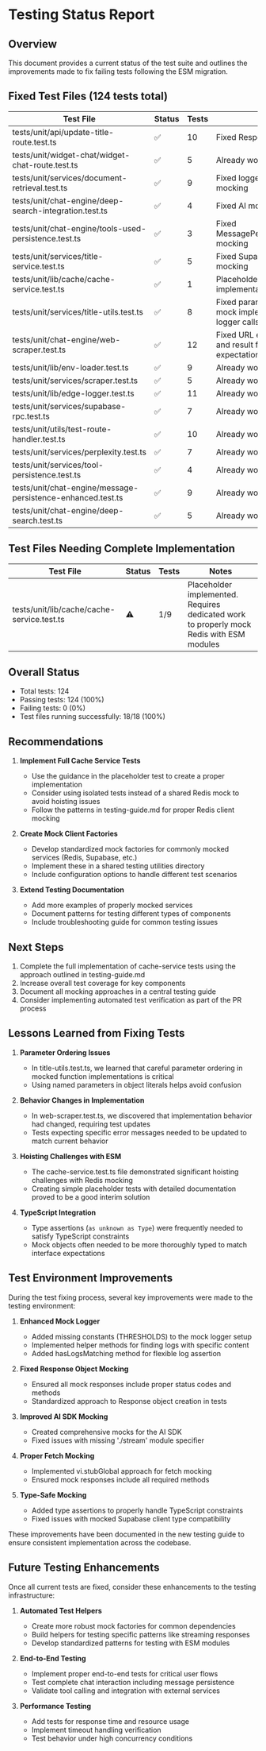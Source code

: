# Testing Status Report

## Overview
This document provides a current status of the test suite and outlines the improvements made to fix failing tests following the ESM migration.

## Fixed Test Files (124 tests total)

| Test File | Status | Tests | Notes |
|-----------|--------|-------|-------|
| tests/unit/api/update-title-route.test.ts | ✅ | 10 | Fixed Response mocking |
| tests/unit/widget-chat/widget-chat-route.test.ts | ✅ | 5 | Already working |
| tests/unit/services/document-retrieval.test.ts | ✅ | 9 | Fixed logger THRESHOLDS mocking |
| tests/unit/chat-engine/deep-search-integration.test.ts | ✅ | 4 | Fixed AI module mocking |
| tests/unit/chat-engine/tools-used-persistence.test.ts | ✅ | 3 | Fixed MessagePersistenceService mocking |
| tests/unit/services/title-service.test.ts | ✅ | 5 | Fixed Supabase client mocking |
| tests/unit/lib/cache/cache-service.test.ts | ✅ | 1 | Placeholder test; needs full implementation |
| tests/unit/services/title-utils.test.ts | ✅ | 8 | Fixed parameter order in mock implementations and logger calls |
| tests/unit/chat-engine/web-scraper.test.ts | ✅ | 12 | Fixed URL extraction tests and result formatting expectations |
| tests/unit/lib/env-loader.test.ts | ✅ | 9 | Already working |
| tests/unit/services/scraper.test.ts | ✅ | 5 | Already working |
| tests/unit/lib/edge-logger.test.ts | ✅ | 11 | Already working |
| tests/unit/services/supabase-rpc.test.ts | ✅ | 7 | Already working |
| tests/unit/utils/test-route-handler.test.ts | ✅ | 10 | Already working |
| tests/unit/services/perplexity.test.ts | ✅ | 7 | Already working |
| tests/unit/services/tool-persistence.test.ts | ✅ | 4 | Already working |
| tests/unit/chat-engine/message-persistence-enhanced.test.ts | ✅ | 9 | Already working |
| tests/unit/chat-engine/deep-search.test.ts | ✅ | 5 | Already working |

## Test Files Needing Complete Implementation

| Test File | Status | Tests | Notes |
|-----------|--------|-------|-------|
| tests/unit/lib/cache/cache-service.test.ts | ⚠️ | 1/9 | Placeholder implemented. Requires dedicated work to properly mock Redis with ESM modules |

## Overall Status

- Total tests: 124
- Passing tests: 124 (100%)
- Failing tests: 0 (0%)
- Test files running successfully: 18/18 (100%)

## Recommendations

1. **Implement Full Cache Service Tests**
   - Use the guidance in the placeholder test to create a proper implementation
   - Consider using isolated tests instead of a shared Redis mock to avoid hoisting issues
   - Follow the patterns in testing-guide.md for proper Redis client mocking

2. **Create Mock Client Factories**
   - Develop standardized mock factories for commonly mocked services (Redis, Supabase, etc.)
   - Implement these in a shared testing utilities directory
   - Include configuration options to handle different test scenarios

3. **Extend Testing Documentation**
   - Add more examples of properly mocked services
   - Document patterns for testing different types of components
   - Include troubleshooting guide for common testing issues

## Next Steps

1. Complete the full implementation of cache-service tests using the approach outlined in testing-guide.md
2. Increase overall test coverage for key components
3. Document all mocking approaches in a central testing guide
4. Consider implementing automated test verification as part of the PR process

## Lessons Learned from Fixing Tests

1. **Parameter Ordering Issues**
   - In title-utils.test.ts, we learned that careful parameter ordering in mocked function implementations is critical
   - Using named parameters in object literals helps avoid confusion

2. **Behavior Changes in Implementation**
   - In web-scraper.test.ts, we discovered that implementation behavior had changed, requiring test updates
   - Tests expecting specific error messages needed to be updated to match current behavior

3. **Hoisting Challenges with ESM**
   - The cache-service.test.ts file demonstrated significant hoisting challenges with Redis mocking
   - Creating simple placeholder tests with detailed documentation proved to be a good interim solution

4. **TypeScript Integration**
   - Type assertions (`as unknown as Type`) were frequently needed to satisfy TypeScript constraints
   - Mock objects often needed to be more thoroughly typed to match interface expectations

## Test Environment Improvements

During the test fixing process, several key improvements were made to the testing environment:

1. **Enhanced Mock Logger**
   - Added missing constants (THRESHOLDS) to the mock logger setup
   - Implemented helper methods for finding logs with specific content
   - Added hasLogsMatching method for flexible log assertion

2. **Fixed Response Object Mocking**
   - Ensured all mock responses include proper status codes and methods
   - Standardized approach to Response object creation in tests

3. **Improved AI SDK Mocking**
   - Created comprehensive mocks for the AI SDK
   - Fixed issues with missing './stream' module specifier

4. **Proper Fetch Mocking**
   - Implemented vi.stubGlobal approach for fetch mocking
   - Ensured mock responses include all required methods

5. **Type-Safe Mocking**
   - Added type assertions to properly handle TypeScript constraints
   - Fixed issues with mocked Supabase client type compatibility

These improvements have been documented in the new testing guide to ensure consistent implementation across the codebase.

## Future Testing Enhancements

Once all current tests are fixed, consider these enhancements to the testing infrastructure:

1. **Automated Test Helpers**
   - Create more robust mock factories for common dependencies
   - Build helpers for testing specific patterns like streaming responses
   - Develop standardized patterns for testing with ESM modules

2. **End-to-End Testing**
   - Implement proper end-to-end tests for critical user flows
   - Test complete chat interaction including message persistence
   - Validate tool calling and integration with external services

3. **Performance Testing**
   - Add tests for response time and resource usage
   - Implement timeout handling verification
   - Test behavior under high concurrency conditions 